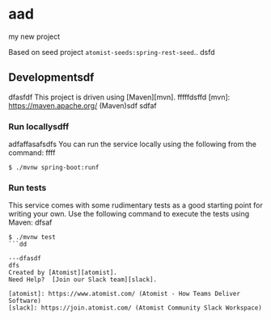 # aad
my new project

Based on seed project `atomist-seeds:spring-rest-seed`..
dsfd
## Developmentsdf
dfasfdf
This project is driven using [Maven][mvn].
fffffdsffd
[mvn]: https://maven.apache.org/ (Maven)sdf
sdfaf
### Run locallysdff
adfaffasafsdfs
You can run the service locally using the following from the command:
ffff
```
$ ./mvnw spring-boot:runf
```

### Run tests

This service comes with some rudimentary tests as a good starting
point for writing your own.  Use the following command to execute the
tests using Maven:
dfsaf
```
$ ./mvnw test
```dd

---dfasdf
dfs
Created by [Atomist][atomist].
Need Help?  [Join our Slack team][slack].

[atomist]: https://www.atomist.com/ (Atomist - How Teams Deliver Software)
[slack]: https://join.atomist.com/ (Atomist Community Slack Workspace)
